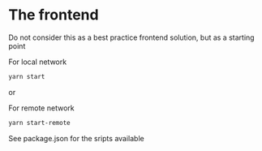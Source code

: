 # The frontend

Do not consider this as a best practice frontend solution, but as a starting point


For local network
```sh
yarn start
```

or

For remote network
```sh
yarn start-remote
```

See package.json for the sripts available
